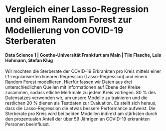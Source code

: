 # Vergleich einer Lasso-Regression und einem Random Forest zur Modellierung von COVID-19 Sterberaten
#### Data Science 1 | Goethe-Universität Frankfurt am Main | Tilo Flasche, Luis Hohmann, Stefan Klug

Wir möchten die Sterberate der COVID-19 Erkrankten pro Kreis mittels einer L1-regularisierten linearen Regression (Lasso-Regression) und einem Random Forest modellieren. Hierfür fassen wir Daten aus drei unterschiedlichen Quellen mit Informationen auf Ebene der Kreise zusammen, sodass etliche Merkmale zu jedem Kreis vorliegen. 80 % des Datensatzes verwenden wir, um unsere Modelle zu trainieren und die restlichen 20 % dienen als Testdaten zur Evaluation. Es stellt sich heraus, dass die Lasso-Regression die etwas bessere Performance aufweist. Die Sterberate pro Kreis wird bei beiden Modellen indirekt am stärksten durch den prozentualen Anteil der über 59 Jährigen an COVID-19 erkrankten Personen beeinflusst. 
